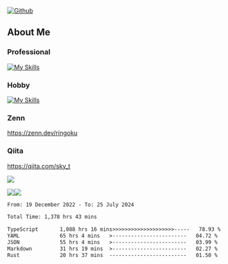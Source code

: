 [![Github](https://img.shields.io/github/followers/skyt-a?label=Follow&style=social)](https://github.com/skyt-a)

## About Me
### Professional
[![My Skills](https://skillicons.dev/icons?i=react,ts,js,nodejs,java,graphql,firebase,githubactions&theme=light)](https://skillicons.dev)
### Hobby
[![My Skills](https://skillicons.dev/icons?i=unity,rust,py&theme=light)](https://skillicons.dev)

### Zenn
https://zenn.dev/ringoku
### Qiita
https://qiita.com/sky_t


![](https://github-profile-summary-cards.vercel.app/api/cards/profile-details?username=skyt-a&theme=default)

![](https://github-profile-summary-cards.vercel.app/api/cards/repos-per-language?username=skyt-a&theme=default)![](https://github-profile-summary-cards.vercel.app/api/cards/stats?username=RinGoku&theme=default)

<!--START_SECTION:waka-->

```txt
From: 19 December 2022 - To: 25 July 2024

Total Time: 1,378 hrs 43 mins

TypeScript       1,088 hrs 16 mins>>>>>>>>>>>>>>>>>>>>-----   78.93 %
YAML             65 hrs 4 mins   >------------------------   04.72 %
JSON             55 hrs 4 mins   >------------------------   03.99 %
Markdown         31 hrs 19 mins  >------------------------   02.27 %
Rust             20 hrs 37 mins  -------------------------   01.50 %
```

<!--END_SECTION:waka-->
